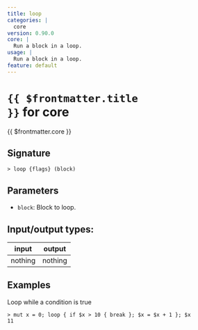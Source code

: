 ```yaml
---
title: loop
categories: |
  core
version: 0.90.0
core: |
  Run a block in a loop.
usage: |
  Run a block in a loop.
feature: default
---
```


<!-- This file is automatically generated. Please edit the command in https://github.com/nushell/nushell instead. -->

# <code>{{ $frontmatter.title }}</code> for core

<div class='command-title'>{{ $frontmatter.core }}</div>

## Signature

`> loop {flags} (block)`

## Parameters

- `block`: Block to loop.

## Input/output types:

| input   | output  |
| ------- | ------- |
| nothing | nothing |

## Examples

Loop while a condition is true

```nu
> mut x = 0; loop { if $x > 10 { break }; $x = $x + 1 }; $x
11
```
